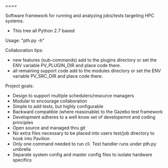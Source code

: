 ====

 Software framework for running and analyzing jobs/tests targeting HPC systems.

- This tree all Python 2.7 based

Usage:
    "pth.py -h"

Collaboration tips:
  - new features (sub-commands) add to the plugins directory or
    set the ENV variable PV_PLUGIN_DIR and place code there.
  - all remaining support code add to the modules directory or set the
    ENV variable PV_SRC_DIR and place code there.

Project goals:
   - Design to support multiple schedulers/resource managers 
   - Modular to encourage collaboration  
   - Simple to add tests, but highly configurable
   - Backward compatible (where reasonable) to the Gazebo test framework
   - Development adheres to a well know set of developemnt and coding principles
   - Open source and managed thru git  
   - No extra files necessary to be placed into users test/job directory to hook into Pavilion
   - Only one command needed to run cli. Test handler runs under pth.py umbrella  
   - Separate system config and master config files to isolate hardware specifics 
